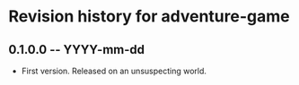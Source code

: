 # Revision history for adventure-game

## 0.1.0.0 -- YYYY-mm-dd

* First version. Released on an unsuspecting world.
